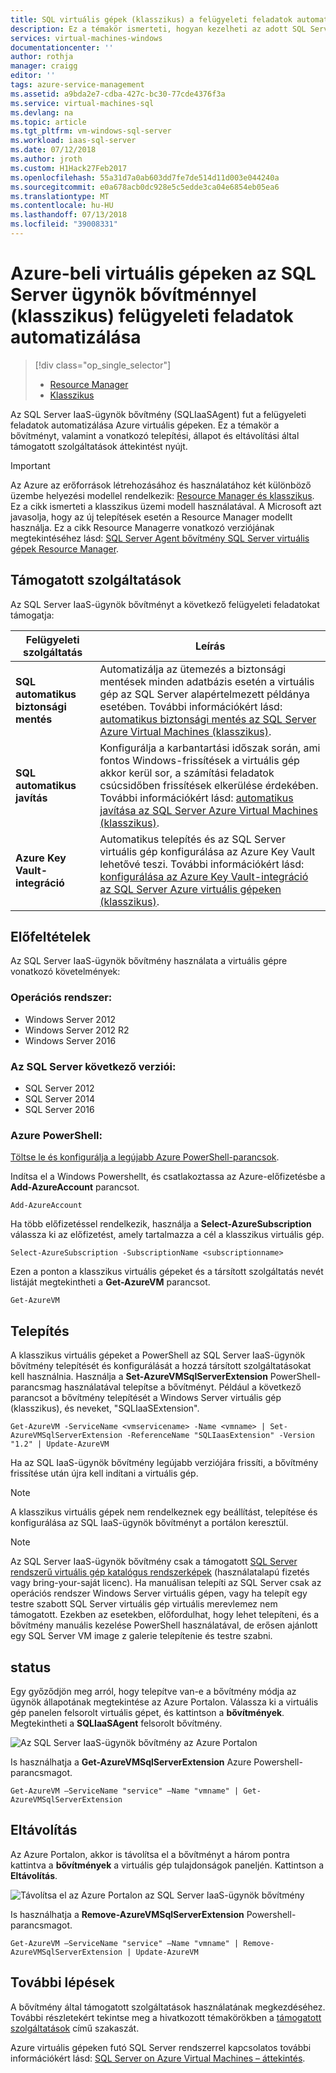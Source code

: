 ```yaml
---
title: SQL virtuális gépek (klasszikus) a felügyeleti feladatok automatizálása |} A Microsoft Docs
description: Ez a témakör ismerteti, hogyan kezelheti az adott SQL Server felügyeleti feladatokat automatizálja az SQL Server agent bővítmény. Ezek közé tartozik az automatikus biztonsági mentés, automatikus javítás és az Azure Key Vault-integráció. Ez a témakör a klasszikus üzembe helyezési módot használja.
services: virtual-machines-windows
documentationcenter: ''
author: rothja
manager: craigg
editor: ''
tags: azure-service-management
ms.assetid: a9bda2e7-cdba-427c-bc30-77cde4376f3a
ms.service: virtual-machines-sql
ms.devlang: na
ms.topic: article
ms.tgt_pltfrm: vm-windows-sql-server
ms.workload: iaas-sql-server
ms.date: 07/12/2018
ms.author: jroth
ms.custom: H1Hack27Feb2017
ms.openlocfilehash: 55a31d7a0ab603dd7fe7de514d11d003e044240a
ms.sourcegitcommit: e0a678acb0dc928e5c5edde3ca04e6854eb05ea6
ms.translationtype: MT
ms.contentlocale: hu-HU
ms.lasthandoff: 07/13/2018
ms.locfileid: "39008331"
---
```

# <a name="automate-management-tasks-on-azure-virtual-machines-with-the-sql-server-agent-extension-classic"></a>Azure-beli virtuális gépeken az SQL Server ügynök bővítménnyel (klasszikus) felügyeleti feladatok automatizálása
> [!div class="op_single_selector"]
> * [Resource Manager](../sql/virtual-machines-windows-sql-server-agent-extension.md)
> * [Klasszikus](../classic/sql-server-agent-extension.md)
> 
>
 
Az SQL Server IaaS-ügynök bővítmény (SQLIaaSAgent) fut a felügyeleti feladatok automatizálása Azure virtuális gépeken. Ez a témakör a bővítményt, valamint a vonatkozó telepítési, állapot és eltávolítási által támogatott szolgáltatások áttekintést nyújt.

> [!IMPORTANT] 
> Az Azure az erőforrások létrehozásához és használatához két különböző üzembe helyezési modellel rendelkezik: [Resource Manager és klasszikus](../../../azure-resource-manager/resource-manager-deployment-model.md). Ez a cikk ismerteti a klasszikus üzemi modell használatával. A Microsoft azt javasolja, hogy az új telepítések esetén a Resource Manager modellt használja. Ez a cikk Resource Managerre vonatkozó verziójának megtekintéséhez lásd: [SQL Server Agent bővítmény SQL Server virtuális gépek Resource Manager](../sql/virtual-machines-windows-sql-server-agent-extension.md).

## <a name="supported-services"></a>Támogatott szolgáltatások
Az SQL Server IaaS-ügynök bővítményt a következő felügyeleti feladatokat támogatja:

| Felügyeleti szolgáltatás | Leírás |
| --- | --- |
| **SQL automatikus biztonsági mentés** |Automatizálja az ütemezés a biztonsági mentések minden adatbázis esetén a virtuális gép az SQL Server alapértelmezett példánya esetében. További információkért lásd: [automatikus biztonsági mentés az SQL Server Azure Virtual Machines (klasszikus)](../classic/sql-automated-backup.md). |
| **SQL automatikus javítás** |Konfigurálja a karbantartási időszak során, ami fontos Windows-frissítések a virtuális gép akkor kerül sor, a számítási feladatok csúcsidőben frissítések elkerülése érdekében. További információkért lásd: [automatikus javítása az SQL Server Azure Virtual Machines (klasszikus)](../classic/sql-automated-patching.md). |
| **Azure Key Vault-integráció** |Automatikus telepítés és az SQL Server virtuális gép konfigurálása az Azure Key Vault lehetővé teszi. További információkért lásd: [konfigurálása az Azure Key Vault-integráció az SQL Server Azure virtuális gépeken (klasszikus)](../classic/ps-sql-keyvault.md). |

## <a name="prerequisites"></a>Előfeltételek
Az SQL Server IaaS-ügynök bővítmény használata a virtuális gépre vonatkozó követelmények:

### <a name="operating-system"></a>Operációs rendszer:
* Windows Server 2012
* Windows Server 2012 R2
* Windows Server 2016

### <a name="sql-server-versions"></a>Az SQL Server következő verziói:
* SQL Server 2012
* SQL Server 2014
* SQL Server 2016

### <a name="azure-powershell"></a>Azure PowerShell:
[Töltse le és konfigurálja a legújabb Azure PowerShell-parancsok](/powershell/azure/overview).

Indítsa el a Windows Powershellt, és csatlakoztassa az Azure-előfizetésbe a **Add-AzureAccount** parancsot.

    Add-AzureAccount

Ha több előfizetéssel rendelkezik, használja a **Select-AzureSubscription** válassza ki az előfizetést, amely tartalmazza a cél a klasszikus virtuális gép.

    Select-AzureSubscription -SubscriptionName <subscriptionname>

Ezen a ponton a klasszikus virtuális gépeket és a társított szolgáltatás nevét listáját megtekintheti a **Get-AzureVM** parancsot.

    Get-AzureVM

## <a name="installation"></a>Telepítés
A klasszikus virtuális gépeket a PowerShell az SQL Server IaaS-ügynök bővítmény telepítését és konfigurálását a hozzá társított szolgáltatásokat kell használnia. Használja a **Set-AzureVMSqlServerExtension** PowerShell-parancsmag használatával telepítse a bővítményt. Például a következő parancsot a bővítmény telepítését a Windows Server virtuális gép (klasszikus), és neveket, "SQLIaaSExtension".

    Get-AzureVM -ServiceName <vmservicename> -Name <vmname> | Set-AzureVMSqlServerExtension -ReferenceName "SQLIaasExtension" -Version "1.2" | Update-AzureVM

Ha az SQL IaaS-ügynök bővítmény legújabb verziójára frissíti, a bővítmény frissítése után újra kell indítani a virtuális gép.

> [!NOTE]
> A klasszikus virtuális gépek nem rendelkeznek egy beállítást, telepítése és konfigurálása az SQL IaaS-ügynök bővítményt a portálon keresztül.

> [!NOTE]
> Az SQL Server IaaS-ügynök bővítmény csak a támogatott [SQL Server rendszerű virtuális gép katalógus rendszerképek](../sql/virtual-machines-windows-sql-server-iaas-overview.md#get-started-with-sql-vms) (használatalapú fizetés vagy bring-your-saját licenc). Ha manuálisan telepíti az SQL Server csak az operációs rendszer Windows Server virtuális gépen, vagy ha telepít egy testre szabott SQL Server virtuális gép virtuális merevlemez nem támogatott. Ezekben az esetekben, előfordulhat, hogy lehet telepíteni, és a bővítmény manuális kezelése PowerShell használatával, de erősen ajánlott egy SQL Server VM image z galerie telepítenie és testre szabni.

## <a name="status"></a>status
Egy győződjön meg arról, hogy telepítve van-e a bővítmény módja az ügynök állapotának megtekintése az Azure Portalon. Válassza ki a virtuális gép panelen felsorolt virtuális gépet, és kattintson a **bővítmények**. Megtekintheti a **SQLIaaSAgent** felsorolt bővítmény.

![Az SQL Server IaaS-ügynök bővítmény az Azure Portalon](./media/virtual-machines-windows-classic-sql-server-agent-extension/azure-sql-server-iaas-agent-portal.png)

Is használhatja a **Get-AzureVMSqlServerExtension** Azure Powershell-parancsmagot.

    Get-AzureVM –ServiceName "service" –Name "vmname" | Get-AzureVMSqlServerExtension

## <a name="removal"></a>Eltávolítás
Az Azure Portalon, akkor is távolítsa el a bővítményt a három pontra kattintva a **bővítmények** a virtuális gép tulajdonságok paneljén. Kattintson a **Eltávolítás**.

![Távolítsa el az Azure Portalon az SQL Server IaaS-ügynök bővítmény](./media/virtual-machines-windows-classic-sql-server-agent-extension/azure-sql-server-iaas-agent-uninstall.png)

Is használhatja a **Remove-AzureVMSqlServerExtension** Powershell-parancsmagot.

    Get-AzureVM –ServiceName "service" –Name "vmname" | Remove-AzureVMSqlServerExtension | Update-AzureVM

## <a name="next-steps"></a>További lépések
A bővítmény által támogatott szolgáltatások használatának megkezdéséhez. További részletekért tekintse meg a hivatkozott témakörökben a [támogatott szolgáltatások](#supported-services) című szakaszát.

Azure virtuális gépeken futó SQL Server rendszerrel kapcsolatos további információkért lásd: [SQL Server on Azure Virtual Machines – áttekintés](../sql/virtual-machines-windows-sql-server-iaas-overview.md).

